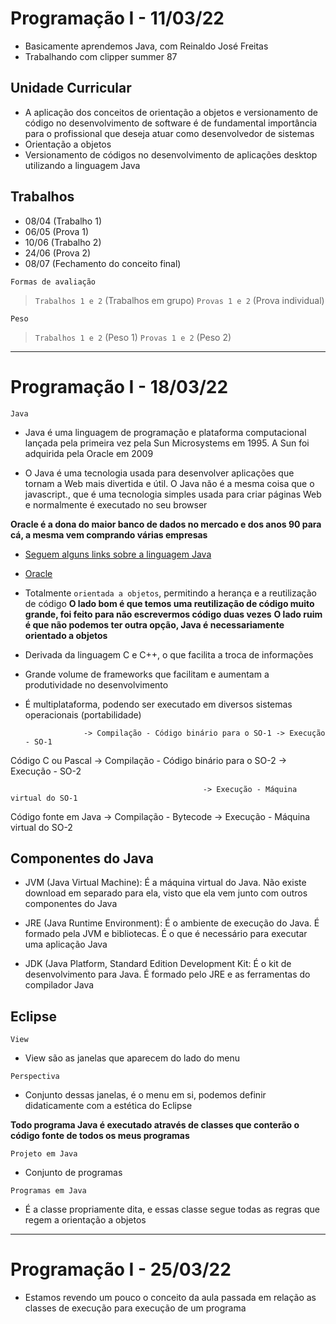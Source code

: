 # Programação I - 11/03/22

-   Basicamente aprendemos Java, com Reinaldo José Freitas
-   Trabalhando com clipper summer 87

## Unidade Curricular

-   A aplicação dos conceitos de orientação a objetos e versionamento de código no desenvolvimento de software é de fundamental importância para o profissional que deseja atuar como desenvolvedor de sistemas
-   Orientação a objetos
-   Versionamento de códigos no desenvolvimento de aplicações desktop utilizando a linguagem Java

## Trabalhos

-   08/04 (Trabalho 1)
-   06/05 (Prova 1)
-   10/06 (Trabalho 2)
-   24/06 (Prova 2)
-   08/07 (Fechamento do conceito final)

`Formas de avaliação`

> `Trabalhos 1 e 2` (Trabalhos em grupo)
> `Provas 1 e 2` (Prova individual)

`Peso`

> `Trabalhos 1 e 2` (Peso 1)
> `Provas 1 e 2` (Peso 2)

---

# Programação I - 18/03/22

`Java`

- Java é uma linguagem de programação e plataforma
computacional lançada pela primeira vez pela Sun
Microsystems em 1995. A Sun foi adquirida pela
Oracle em 2009

- O Java é uma tecnologia usada para desenvolver
aplicações que tornam a Web mais divertida e útil. O
Java não é a mesma coisa que o javascript., que é
uma tecnologia simples usada para criar páginas Web
e normalmente é executado no seu browser

**Oracle é a dona do maior banco de dados no mercado e dos anos 90 para cá, a mesma vem comprando várias empresas**

- [Seguem alguns links sobre a linguagem Java](http://www.oracle.com/technetwork/java/)
- [Oracle](http://www.oracle.com/technetwork/java/)

-  Totalmente `orientada a objetos`, permitindo a herança e a reutilização de código
**O lado bom é que temos uma reutilização de código muito grande, foi feito para não escrevermos código duas vezes**
**O lado ruim é que não podemos ter outra opção, Java é necessariamente orientado a objetos**
-  Derivada da linguagem C e C++, o que facilita a troca de informações
-  Grande volume de frameworks que facilitam e aumentam a produtividade no desenvolvimento
-  É multiplataforma, podendo ser executado em diversos sistemas operacionais (portabilidade)

                    -> Compilação - Código binário para o SO-1 -> Execução - SO-1
Código C ou Pascal 
                    -> Compilação - Código binário para o SO-2 -> Execução - SO-2
                    

                                               -> Execução - Máquina virtual do SO-1
Código fonte em Java -> Compilação - Bytecode 
                                               -> Execução - Máquina virtual do SO-2
                                         
## Componentes do Java

- JVM (Java Virtual Machine): É a máquina virtual do Java. Não existe download
em separado para ela, visto que ela vem junto com outros componentes do Java

- JRE (Java Runtime Environment): É o ambiente de execução do Java. É
formado pela JVM e bibliotecas. É o que é necessário para executar uma
aplicação Java

- JDK (Java Platform, Standard Edition Development Kit: É o kit de
desenvolvimento para Java. É formado pelo JRE e as ferramentas do compilador
Java

## Eclipse

`View`

- View são as janelas que aparecem do lado do menu

`Perspectiva`

- Conjunto dessas janelas, é o menu em si, podemos definir didaticamente com a estética do Eclipse

**Todo programa Java é executado através de classes que conterão o código fonte de todos os meus programas**

`Projeto em Java`

- Conjunto de programas

`Programas em Java`

- É a classe propriamente dita, e essas classe segue todas as regras que regem a orientação a objetos

---

# Programação I - 25/03/22

- Estamos revendo um pouco o conceito da aula passada em relação as classes de execução para execução de um programa

